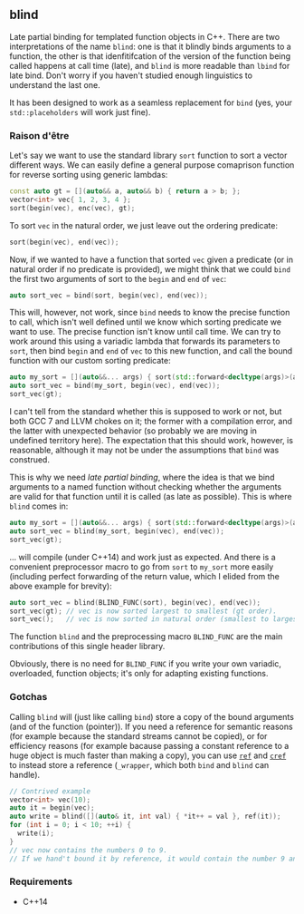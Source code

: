 ## blind

Late partial binding for templated function objects in C++. There are two interpretations of the name `blind`: one is that it blindly binds arguments to a function, the other is that idenfitifcation of the version of the function being called happens at call time (late), and `blind` is more readable than `lbind` for late bind. Don't worry if you haven't studied enough linguistics to understand the last one.

It has been designed to work as a seamless replacement for `bind` (yes, your `std::placeholders` will work just fine).


### Raison d'être

Let's say we want to use the standard library `sort` function to sort a vector different ways. We can easily define a general purpose comaprison function for reverse sorting using generic lambdas:
```c++
const auto gt = [](auto&& a, auto&& b) { return a > b; };
vector<int> vec{ 1, 2, 3, 4 };
sort(begin(vec), enc(vec), gt);
```
To sort `vec` in the natural order, we just leave out the ordering predicate:
```c++
sort(begin(vec), end(vec));
```

Now, if we wanted to have a function that sorted `vec` given a predicate (or in natural order if no predicate is provided), we might think that we could `bind` the first two arguments of sort to the `begin` and `end` of `vec`:
```c++
auto sort_vec = bind(sort, begin(vec), end(vec));
```
This will, however, not work, since `bind` needs to know the precise function to call, which isn't well defined until we know which sorting predicate we want to use. The precise function isn't know until call time. We can try to work around this using a variadic lambda that forwards its parameters to `sort`, then bind `begin` and `end` of `vec` to this new function, and call the bound function with our custom sorting predicate:
```c++
auto my_sort = [](auto&&... args) { sort(std::forward<decltype(args)>(args)); };
auto sort_vec = bind(my_sort, begin(vec), end(vec));
sort_vec(gt);
```
I can't tell from the standard whether this is supposed to work or not, but both GCC 7 and LLVM chokes on it; the former with a compilation error, and the latter with unexpected behavior (so probably we are moving in undefined territory here). The expectation that this should work, however, is reasonable, although it may not be under the assumptions that `bind` was construed.

This is why we need *late partial binding*, where the idea is that we bind arguments to a named function without checking whether the arguments are valid for that function until it is called (as late as possible). This is where `blind` comes in:
```c++
auto my_sort = [](auto&&... args) { sort(std::forward<decltype(args)>(args)); };
auto sort_vec = blind(my_sort, begin(vec), end(vec));
sort_vec(gt);
```
... will compile (under C++14) and work just as expected. And there is a convenient preprocessor macro to go from `sort` to `my_sort` more easily (including perfect forwarding of the return value, which I elided from the above example for brevity):
```c++
auto sort_vec = blind(BLIND_FUNC(sort), begin(vec), end(vec));
sort_vec(gt); // vec is now sorted largest to smallest (gt order).
sort_vec();   // vec is now sorted in natural order (smallest to largest).
```
The function `blind` and the preprocessing macro `BLIND_FUNC` are the main contributions of this single header library.

Obviously, there is no need for `BLIND_FUNC` if you write your own variadic, overloaded, function objects; it's only for adapting existing functions.


### Gotchas

Calling `blind` will (just like calling `bind`) store a copy of the bound arguments (and of the function (pointer)). If you need a reference for semantic reasons (for example because the standard streams cannot be copied), or for efficiency reasons (for example bacause passing a constant reference to a huge object is much faster than making a copy), you can use [`ref`](http://www.cplusplus.com/reference/functional/ref) and [`cref`](http://www.cplusplus.com/reference/functional/cref) to instead store a reference (`_wrapper`, which both `bind` and `blind` can handle).
```c++
// Contrived example
vector<int> vec(10);
auto it = begin(vec);
auto write = blind([](auto& it, int val) { *it++ = val }, ref(it));
for (int i = 0; i < 10; ++i) {
  write(i);
}
// vec now contains the numbers 0 to 9.
// If we hand't bound it by reference, it would contain the number 9 and 9 undefined ints.
```


### Requirements

* C++14

